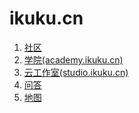 ikuku.cn
========

1. [社区](http://www.ikuku.cn)  
2. [学院(academy.ikuku.cn)](https://github.com/caadxyz/ikuku.cn/wiki/academy)   
3. [云工作室(studio.ikuku.cn)](https://github.com/caadxyz/ikuku.cn/wiki/studio)     
4. [问答](http://wenda.ikuku.cn/)     
5. [地图](http://www.ikuku.cn/map.php)    
 
